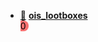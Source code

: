  - [📁](./src/ois_lootboxes/) **[ois_lootboxes](https://training.olinfo.it/task/ois_lootboxes)** <span style="white-space: pre; border-radius:.5rem; background-color:rgb(248 113 113); color:black">  0  </span>
